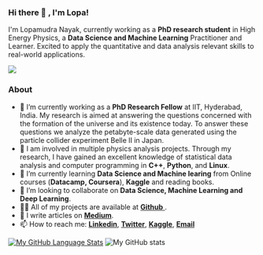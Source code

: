 ### Hi there 👋 , I'm Lopa! 
I'm Lopamudra Nayak, currently working as a **PhD research student** in High Energy Physics, a **Data Science and Machine Learning** Practitioner and Learner. Excited to apply the quantitative and data analysis relevant skills to real-world applications.

![](https://komarev.com/ghpvc/?username=lophy95)

### About 
- 🔭 I’m currently working as a **PhD Research Fellow** at IIT, Hyderabad, India. My research is aimed at answering the questions concerned with the formation of the universe and its existence today. To answer these questions we analyze the petabyte-scale data generated using the particle collider experiment Belle II in Japan.
- 🔭 I am involved in multiple physics analysis projects. Through my research, I have gained an excellent knowledge of statistical data analysis and computer programming in **C++**, **Python**, and **Linux**.
- 🌱 I’m currently learning **Data Science and Machine learing** from Online courses (**Datacamp, Coursera**), **Kaggle** and reading books.
- 👯 I’m looking to collaborate on **Data Science, Machine Learning and Deep Learning**.
- 👨‍💻 All of my projects are available at [**Github** ](https://github.com/lophy95?tab=repositories).
- 📝 I write articles on [**Medium**](https://medium.com/@lophy95).
- 📫 How to reach me: [**Linkedin**](www.linkedin.com/in/lopamudra-nayak-3190731ab), [**Twitter**](https://twitter.com/nayak_lopa95), [**Kaggle**](https://www.kaggle.com/alldnayak), [**Email**](lopamudra.nayakcda@gmail.com)

[![My GitHub Language Stats](https://github-readme-stats.vercel.app/api/top-langs/?username=lophy95&langs_count=5&theme=tokyonight)]()
![My GitHub stats](https://github-readme-stats.vercel.app/api?username=lophy95&show_icons=true&theme=radical)


